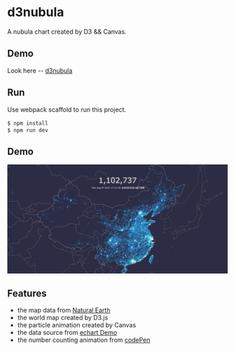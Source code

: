 # d3nubula

A nubula chart created by D3 && Canvas.

## Demo

Look here -- [d3nubula](http://test.tv.video.qq.com/ktweb/Public/nubula/html/index.html?type=activate#wbmp)

## Run

Use webpack scaffold to run this project.

```
$ npm install
$ npm run dev
```

## Demo

![demo](https://raw.githubusercontent.com/chokcoco/d3nubula/master/src/images/demo.png)

## Features

+ the map data from [Natural Earth](http://www.naturalearthdata.com/)
+ the world map created by D3.js
+ the particle animation created by Canvas
+ the data source from [echart Demo](http://echarts.baidu.com/demo.html#scatter-weibo)
+ the number counting animation from [codePen](https://codepen.io/Chokcoco/pen/qXVxyw)

